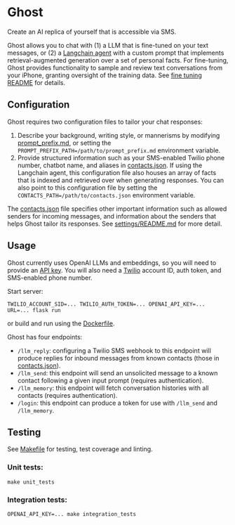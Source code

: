 # Ghost
Create an AI replica of yourself that is accessible via SMS.

Ghost allows you to chat with (1) a LLM that is fine-tuned on your text messages, or (2) a [Langchain agent](https://python.langchain.com/en/latest/use_cases/personal_assistants.html) with a custom prompt that implements retrieval-augmented generation over a set of personal facts. For fine-tuning, Ghost provides functionality to sample and review text conversations from your iPhone, granting oversight of the training data. See [fine tuning README](ghost/fine_tuning/README.md) for details.

## Configuration
Ghost requires two configuration files to tailor your chat responses:
1. Describe your background, writing style, or mannerisms by modifying [prompt_prefix.md](ghost/settings/prompt_prefix.md), or setting the `PROMPT_PREFIX_PATH=/path/to/prompt_prefix.md` environment variable.
1. Provide structured information such as your SMS-enabled Twilio phone number, chatbot name, and aliases in [contacts.json](ghost/settings/contacts.json). If using the Langchain agent, this configuration file also houses an array of facts that is indexed and retrieved over when generating responses. You can also point to this configuration file by setting the `CONTACTS_PATH=/path/to/contacts.json` environment variable.

The [contacts.json](ghost/settings/contacts.json) file specifies other important information such as allowed senders for incoming messages, and information about the senders that helps Ghost tailor its responses. See [settings/README.md](ghost/settings/README.md) for more detail.

## Usage
Ghost currently uses OpenAI LLMs and embeddings, so you will need to provide an [API key](https://platform.openai.com/account/api-keys). You will also need a [Twilio](https://www.twilio.com/console) account ID, auth token, and SMS-enabled phone number.

Start server:
```
TWILIO_ACCOUNT_SID=... TWILIO_AUTH_TOKEN=... OPENAI_API_KEY=... URL=... flask run
```
or build and run using the [Dockerfile](Dockerfile).

Ghost has four endpoints:
* `/llm_reply`: configuring a Twilio SMS webhook to this endpoint will produce replies for inbound messages from known contacts (those in [contacts.json](ghost/settings/contacts.json)).
* `/llm_send`: this endpoint will send an unsolicited message to a known contact following a given input prompt (requires authentication).
* `/llm_memory`: this endpoint will fetch conversation histories with all contacts (requires authentication).
* `/login`: this endpoint can produce a token for use with `/llm_send` and `/llm_memory`.

## Testing
See [Makefile](Makefile) for testing, test coverage and linting.
### Unit tests:
```
make unit_tests
```
### Integration tests:
```
OPENAI_API_KEY=... make integration_tests
```

